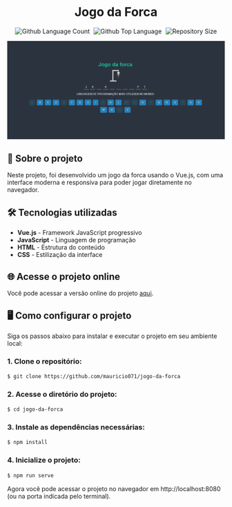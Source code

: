 <div align="center"> <h1>Jogo da Forca</h1> </div>
 
<p align="center">
  <img alt="Github Language Count" src="https://img.shields.io/github/languages/count/mauricio071/jogo-da-forca?color=00bfa6">
  <img width="1" />
  <img alt="Github Top Language" src="https://img.shields.io/github/languages/top/mauricio071/jogo-da-forca?color=00bfa6">
  <img width="1" />
  <img alt="Repository Size" src="https://img.shields.io/github/repo-size/mauricio071/jogo-da-forca?color=00bfa6">
</p>

![Preview-Screens](https://github.com/mauricio071/jogo-da-forca/blob/main/jogo-da-forca.png)

## 📝 Sobre o projeto

Neste projeto, foi desenvolvido um jogo da forca usando o Vue.js, com uma interface moderna e responsiva para poder jogar diretamente no navegador.

## 🛠 Tecnologias utilizadas

-   **Vue.js** - Framework JavaScript progressivo
-   **JavaScript** - Linguagem de programação
-   **HTML** - Estrutura do conteúdo
-   **CSS** - Estilização da interface

## 🌐 Acesse o projeto online
Você pode acessar a versão online do projeto [aqui](https://jogo-da-forca-vue.netlify.app).

## 🖥️ Como configurar o projeto

Siga os passos abaixo para instalar e executar o projeto em seu ambiente local:

### 1. Clone o repositório:

```bash
$ git clone https://github.com/mauricio071/jogo-da-forca
```

### 2. Acesse o diretório do projeto:

```bash
$ cd jogo-da-forca
```

### 3. Instale as dependências necessárias:

```bash
$ npm install
```

### 4. Inicialize o projeto:

```bash 
$ npm run serve
```
Agora você pode acessar o projeto no navegador em http://localhost:8080 (ou na porta indicada pelo terminal).
